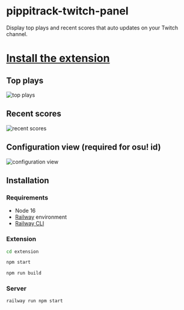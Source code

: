 # pippitrack-twitch-panel

Display top plays and recent scores that auto updates on your Twitch channel.

# [Install the extension](https://dashboard.twitch.tv/extensions/zqst1nq21s3rw0y29kgrza7zt8jux0-0.0.1)

## Top plays
![top plays](https://share.keziahmoselle.fr/2022/03/sidekick_1yAnc3VLZY.gif)

## Recent scores
![recent scores](https://share.keziahmoselle.fr/2022/03/sidekick_TiAZ2mQhPQ.gif)

## Configuration view (required for osu! id)
![configuration view](https://share.keziahmoselle.fr/2022/03/sidekick_ADyHJut1Bc.png)

## Installation

### Requirements

- Node 16
- [Railway](https://railway.app/) environment
- [Railway CLI](https://docs.railway.app/develop/cli)

### Extension

```bash
cd extension
```

```bash
npm start
```

```bash
npm run build
```

### Server

```bash
railway run npm start
```
